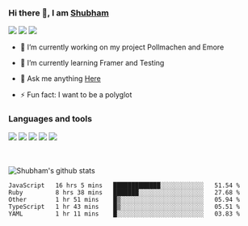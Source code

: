 ### Hi there 👋, I am <a href="https://shubhski.dev/" target="_blank">Shubham</a>

<a href="https://twitter.com/shubhski" target="_blank"><img src="https://img.icons8.com/color/48/000000/twitter.png"/></a>
<a href="https://www.linkedin.com/in/shubhski/" target="_blank"><img src="https://img.icons8.com/fluent/48/000000/linkedin.png"/></a>
<a href="mailto:shubham88ingh@gmail.com"><img src="https://img.icons8.com/ios/48/000000/important-mail.png"/></a>

- 🔭 I’m currently working on  my project Pollmachen and Emore
- 🌱 I’m currently learning Framer and Testing 

- 💬 Ask me anything [Here](https://github.com/shubhsk88/shubhsk88/issues)
- ⚡ Fun fact: I want to be a polyglot 

### Languages and tools


<div>
<img src="https://img.icons8.com/plasticine/48/000000/react.png"/>
<img src="https://img.icons8.com/color/48/000000/graphql.png"/>
<img src="https://img.icons8.com/color/48/000000/javascript.png"/>
<img src="https://img.icons8.com/color/48/000000/mongodb.png"/>
<img src="https://img.icons8.com/color/48/000000/nodejs.png"/>
</div>
<br/>
<br/>


![Shubham's github stats](https://github-readme-stats.vercel.app/api?username=shubhsk88&count_private=true&theme=theme=radical)

<!--START_SECTION:waka-->
```text
JavaScript   16 hrs 5 mins   █████████████░░░░░░░░░░░░   51.54 % 
Ruby         8 hrs 38 mins   ███████░░░░░░░░░░░░░░░░░░   27.68 % 
Other        1 hr 51 mins    █▒░░░░░░░░░░░░░░░░░░░░░░░   05.94 % 
TypeScript   1 hr 43 mins    █▒░░░░░░░░░░░░░░░░░░░░░░░   05.51 % 
YAML         1 hr 11 mins    █░░░░░░░░░░░░░░░░░░░░░░░░   03.83 % 
```
<!--END_SECTION:waka-->




